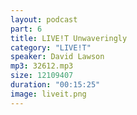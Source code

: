 ```yaml
---
layout: podcast
part: 6
title: LIVE!T Unwaveringly
category: "LIVE!T"
speaker: David Lawson
mp3: 32612.mp3
size: 12109407
duration: "00:15:25"
image: liveit.png
---
```


